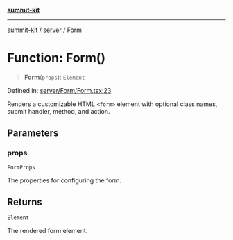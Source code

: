 [**summit-kit**](../../README.md)

***

[summit-kit](../../modules.md) / [server](../README.md) / Form

# Function: Form()

> **Form**(`props`): `Element`

Defined in: [server/Form/Form.tsx:23](https://github.com/andrewgremlich/summit-kit/blob/711ddc3f6b3cc4d2424b7b18b345c9b77636227b/src/react/server/Form/Form.tsx#L23)

Renders a customizable HTML `<form>` element with optional class names, submit handler, method, and action.

## Parameters

### props

`FormProps`

The properties for configuring the form.

## Returns

`Element`

The rendered form element.
